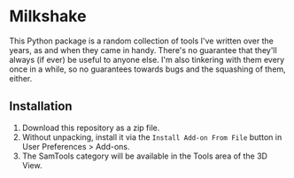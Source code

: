 # Milkshake

This Python package is a random collection of tools I've written over the years, as and when they came in handy. There's no guarantee that they'll always (if ever) be useful to anyone else.
I'm also tinkering with them every once in a while, so no guarantees towards bugs and the squashing of them, either.

## Installation

1. Download this repository as a zip file.
1. Without unpacking, install it via the `Install Add-on From File` button in User Preferences > Add-ons.
1. The SamTools category will be available in the Tools area of the 3D View.
